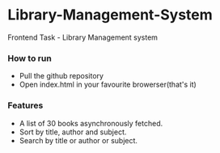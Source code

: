 # Library-Management-System
Frontend Task - Library Management system

### How to run 
   - Pull the github repository
   - Open index.html in your favourite browerser(that's it)

### Features 
   - A list of 30 books asynchronously fetched.
   - Sort by title, author and subject.
   - Search by title or author or subject.
   
